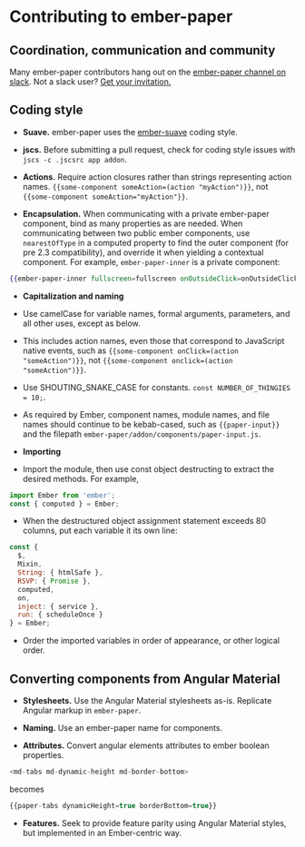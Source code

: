 # Contributing to ember-paper

## Coordination, communication and community

Many ember-paper contributors hang out on the [ember-paper channel on slack](https://embercommunity.slack.com/messages/ember-paper/). Not a slack user? [Get your invitation.](https://ember-community-slackin.herokuapp.com/)

## Coding style

* **Suave.** ember-paper uses the [ember-suave](https://github.com/DockYard/ember-suave) coding style.

* **jscs.** Before submitting a pull request,
check for coding style issues with  `jscs -c .jscsrc app addon`.

* **Actions.** Require action closures rather than strings representing action names.
`{{some-component someAction=(action "myAction")}}`, not `{{some-component someAction="myAction"}}`.

* **Encapsulation.** When communicating with a private ember-paper component, bind as many properties as are needed.
When communicating between two public ember components, use `nearestOfType` in a computed property to find the outer component (for pre 2.3 compatibility), and override it when yielding a contextual component.
For example, `ember-paper-inner` is a private component:
```hbs
{{ember-paper-inner fullscreen=fullscreen onOutsideClick=onOutsideClick}}
```

* **Capitalization and naming**

 * Use camelCase for variable names, formal arguments, parameters, and all other uses, except as below.

 * This includes action names, even those that correspond to JavaScript native events, such as
`{{some-component onClick=(action "someAction")}}`, not `{{some-component onclick=(action "someAction")}}`.

 * Use SHOUTING_SNAKE_CASE for constants. `const NUMBER_OF_THINGIES = 10;`.

 * As required by Ember, component names, module names, and file names should continue to be kebab-cased, such as
`{{paper-input}}` and the filepath `ember-paper/addon/components/paper-input.js`.

* **Importing**

 * Import the module, then use const object destructing to extract the desired methods. For example,
```javascript
import Ember from 'ember';
const { computed } = Ember;
```

 * When the destructured object assignment statement exceeds 80 columns, put each variable it its own line:
```javascript
const {
  $,
  Mixin,
  String: { htmlSafe },
  RSVP: { Promise },
  computed,
  on,
  inject: { service },
  run: { scheduleOnce }
} = Ember;
```
 * Order the imported variables in order of appearance, or other logical order.

## Converting components from Angular Material

* **Stylesheets.** Use the Angular Material stylesheets as-is. Replicate Angular markup in `ember-paper`.

* **Naming.** Use an ember-paper name for components.

* **Attributes.** Convert angular elements attributes to ember boolean properties.
```javascript
<md-tabs md-dynamic-height md-border-bottom>
```
becomes
```javascript
{{paper-tabs dynamicHeight=true borderBottom=true}}
```

* **Features.** Seek to provide feature parity using Angular Material styles, but implemented in an Ember-centric way.
